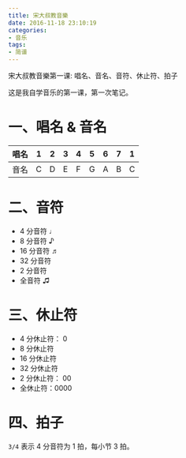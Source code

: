 ```yaml
---
title: 宋大叔教音樂
date: 2016-11-18 23:10:19
categories:
- 音乐
tags:
- 简谱
---
```

宋大叔教音樂第一课: 唱名、音名、音符、休止符、拍子
<!-- more -->

这是我自学音乐的第一课，第一次笔记。

# 一、唱名 & 音名

|唱名|1|2|3|4|5|6|7|1|
|---|---|---|---|---|---|---|---|---|
|音名|C|D|E|F|G|A|B|C|

# 二、音符

* 4 分音符 ♩
* 8 分音符 ♪ 
* 16 分音符 ♬
* 32 分音符
* 2 分音符 
* 全音符 ♫

# 三、休止符

* 4 分休止符： 0
* 8 分休止符 
* 16 分休止符
* 32 分休止符
* 2 分休止符： 00
* 全休止符：0000

# 四、拍子

`3/4` 表示 4 分音符为 1 拍，每小节 3 拍。